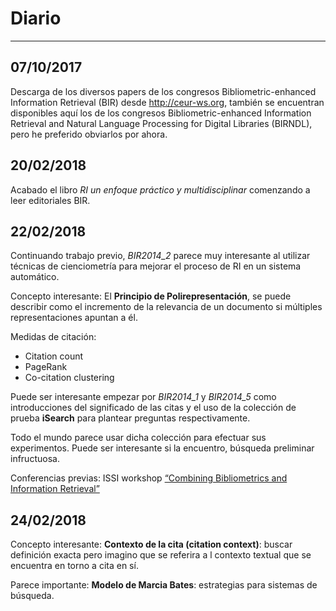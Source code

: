 # Diario
---------------

## 07/10/2017
Descarga de los diversos papers de los congresos  Bibliometric-enhanced Information Retrieval (BIR) desde <http://ceur-ws.org>, también se encuentran disponibles aquí los de los congresos Bibliometric-enhanced Information Retrieval and Natural Language Processing for Digital Libraries (BIRNDL), pero he preferido obviarlos por ahora.

## 20/02/2018
Acabado el libro _RI un enfoque práctico y multidisciplinar_  comenzando a leer editoriales BIR.

## 22/02/2018
Continuando trabajo previo, _BIR2014\_2_ parece muy interesante al utilizar técnicas de cienciometría para mejorar el proceso de RI en un sistema automático.

Concepto interesante: El **Principio de Polirepresentación**, se puede describir como el incremento de la relevancia de un documento si múltiples representaciones apuntan a él.

Medidas de citación:
- Citation count
- PageRank
- Co-citation clustering

Puede ser interesante empezar por _BIR2014_1_ y _BIR2014_5_ como introducciones del significado de las citas y el uso de la colección de prueba **iSearch** para plantear preguntas respectivamente.

Todo el mundo parece usar dicha colección para efectuar sus experimentos. Puede ser interesante si la encuentro, búsqueda preliminar infructuosa.

Conferencias previas: ISSI workshop [“Combining Bibliometrics and Information Retrieval”](http://www.gesis.org/en/events/conferences/issiworkshop2013/)

## 24/02/2018
Concepto interesante: **Contexto de la cita (citation context)**: buscar definición exacta pero imagino que se referira a l contexto textual que se encuentra en torno a cita en sí.

Parece importante: **Modelo de Marcia Bates**: estrategias para sistemas de búsqueda.
